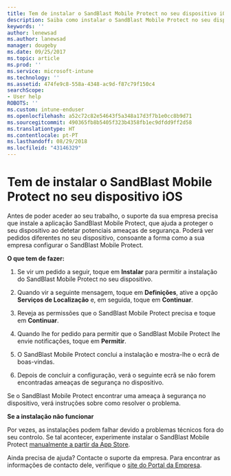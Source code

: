 ```yaml
---
title: Tem de instalar o SandBlast Mobile Protect no seu dispositivo iOS | Documentos da Microsoft
description: Saiba como instalar o SandBlast Mobile Protect no seu dispositivo iOS.
keywords: ''
author: lenewsad
ms.author: lanewsad
manager: dougeby
ms.date: 09/25/2017
ms.topic: article
ms.prod: ''
ms.service: microsoft-intune
ms.technology: ''
ms.assetid: 474fe9c8-558a-4348-ac9d-f87c79f150c4
searchScope:
- User help
ROBOTS: ''
ms.custom: intune-enduser
ms.openlocfilehash: a52c72c82e54643f5a348a17d3f7b1e0cc8b9d71
ms.sourcegitcommit: 490365fb8b5405f323b4358fb1ec9dfdd9ff2d58
ms.translationtype: HT
ms.contentlocale: pt-PT
ms.lasthandoff: 08/29/2018
ms.locfileid: "43146329"
---
```

# <a name="you-need-to-install-sandblast-mobile-protect-on-your-ios-device"></a>Tem de instalar o SandBlast Mobile Protect no seu dispositivo iOS

Antes de poder aceder ao seu trabalho, o suporte da sua empresa precisa que instale a aplicação SandBlast Mobile Protect, que ajuda a proteger o seu dispositivo ao detetar potenciais ameaças de segurança. Poderá ver pedidos diferentes no seu dispositivo, consoante a forma como a sua empresa configurar o SandBlast Mobile Protect.

**O que tem de fazer:**

1.  Se vir um pedido a seguir, toque em **Instalar** para permitir a instalação do SandBlast Mobile Protect no seu dispositivo.

2. Quando vir a seguinte mensagem, toque em **Definições**, ative a opção **Serviços de Localização** e, em seguida, toque em **Continuar**.

3. Reveja as permissões que o SandBlast Mobile Protect precisa e toque em **Continuar**.

4. Quando lhe for pedido para permitir que o SandBlast Mobile Protect lhe envie notificações, toque em **Permitir**.

5. O SandBlast Mobile Protect conclui a instalação e mostra-lhe o ecrã de boas-vindas.

6. Depois de concluir a configuração, verá o seguinte ecrã se não forem encontradas ameaças de segurança no dispositivo.

Se o SandBlast Mobile Protect encontrar uma ameaça à segurança no dispositivo, verá instruções sobre como resolver o problema.

**Se a instalação não funcionar**

Por vezes, as instalações podem falhar devido a problemas técnicos fora do seu controlo. Se tal acontecer, experimente instalar o SandBlast Mobile Protect [manualmente a partir da App Store](https://itunes.apple.com/app/sandblast-mobile-protect/id1006390797).

Ainda precisa de ajuda? Contacte o suporte da empresa. Para encontrar as informações de contacto dele, verifique o [site do Portal da Empresa](https://go.microsoft.com/fwlink/?linkid=2010980).
